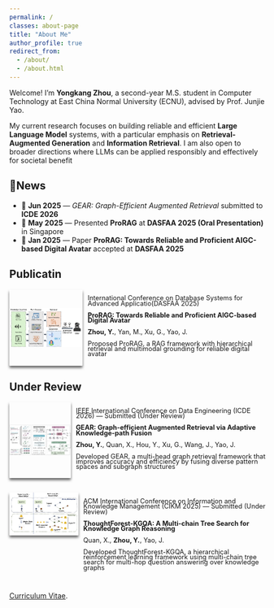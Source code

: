 ```yaml
---
permalink: /
classes: about-page
title: "About Me"
author_profile: true
redirect_from: 
  - /about/
  - /about.html
---
```


Welcome! I’m **Yongkang Zhou**, a second-year M.S. student in Computer Technology at East China Normal University (ECNU), advised by Prof. Junjie Yao. 

My current research focuses on building reliable and efficient **Large Language Model** systems, with a particular emphasis on **Retrieval-Augmented Generation**
and **Information Retrieval**. I am also open to broader directions where LLMs can be applied responsibly and effectively for societal benefit


📰News
------
- 📄 **Jun 2025** — *GEAR: Graph-Efficient Augmented Retrieval* submitted to **ICDE 2026**
- 🎤 **May 2025** — Presented **ProRAG** at **DASFAA 2025 (Oral Presentation)** in Singapore
- 🎉 **Jan 2025** — Paper **ProRAG: Towards Reliable and Proficient AIGC-based Digital Avatar** accepted at **DASFAA 2025**


Publicatin
------
<div style="display: flex; align-items: flex-start; gap: 10px; margin-bottom: 2em;">
  <div style="width: auto; height: 150px; border-radius: 1px; box-shadow: 0 4px 5px rgba(0,0,0,0.6); overflow: hidden;">
    <img src="../assets/dasfaa.png" alt="DASFAA" style="width: 100%; height: 100%; object-fit: contain;" />
  </div>
  <div style="font-size: 0.8rem; line-height: 0.8;">
    <p> International Conference on Database Systems for Advanced Applicatio(DASFAA 2025)</p>
    <p><strong>ProRAG: Towards Reliable and Proficient AIGC-based Digital Avatar</strong></p>
    <p><strong>Zhou, Y.</strong>, Yan, M., Xu, G., Yao, J.</p>
    <p> Proposed ProRAG, a RAG framework with hierarchical retrieval and multimodal grounding for reliable digital avatar</p>
  </div>
</div>

Under Review
------
<div style="display: flex; align-items: flex-start; gap: 10px; margin-bottom: 2em;">
  <div style="width: auto; height: 150px; border-radius: 1px; box-shadow: 0 4px 5px rgba(0,0,0,0.6); overflow: hidden;">
    <img src="../assets/icde.png" alt="ICDE" style="width: 100%; height: 100%; object-fit: contain;" />
  </div>
  <div style="font-size: 0.8rem; line-height: 0.8;">
    <p>IEEE International Conference on Data Engineering (ICDE 2026) — Submitted (Under Review)</p>
    <p><strong>GEAR: Graph-efficient Augmented Retrieval via Adaptive Knowledge-path Fusion</strong></p>
    <p><strong>Zhou, Y.</strong>, Quan, X., Hou, Y., Xu, G., Wang, J., Yao, J.</p>
    <p>Developed GEAR, a multi-head graph retrieval framework that improves accuracy and efficiency by fusing diverse pattern
spaces and subgraph structures</p>
  </div>
</div>

<div style="display: flex; align-items: flex-start; gap: 10px; margin-bottom: 2em;">
  <div style="width: 388px; height: auto; border-radius: 1px; box-shadow: 0 4px 5px rgba(0,0,0,0.6); overflow: hidden;">
    <img src="../assets/cikm.png" alt="CIKM" style="width: 100%; height: 100%; object-fit: contain;" />
  </div>
  <div style="font-size: 0.8rem; line-height: 0.8;">
    <p>ACM International Conference on Information and Knowledge Management (CIKM 2025) — Submitted (Under Review)</p>
    <p><strong>ThoughtForest-KGQA: A Multi-chain Tree Search for Knowledge Graph Reasoning</strong></p>
    <p>Quan, X., <strong>Zhou, Y.</strong>, Yao, J.</p>
    <p>Developed ThoughtForest-KGQA, a hierarchical reinforcement learning framework using multi-chain tree search for
multi-hop question answering over knowledge graphs</p>
  </div>
</div>



[Curriculum Vitae](../assets/Curriculum_Vitae.pdf).
